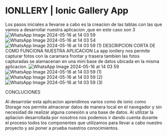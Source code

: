 # IONLLERY | Ionic Gallery App
Los pasos iniciales a llevarse a cabo es la creacion de las tablas con las que vamos a desarrollar nuestra aplicacion ,que en este caso son 3
![WhatsApp Image 2024-05-16 at 14 03 59](https://github.com/bryandelgado99/Ionllery---Ionic-Simple-Camera/assets/126585343/197326e1-d534-48b0-92ea-dc3672d28ee7)
![WhatsApp Image 2024-05-16 at 14 03 54](https://github.com/bryandelgado99/Ionllery---Ionic-Simple-Camera/assets/126585343/2f00ea69-3336-4ddf-afa5-e35fac49c982)
![WhatsApp Image 2024-05-16 at 14 03 59 (1)](https://github.com/bryandelgado99/Ionllery---Ionic-Simple-Camera/assets/126585343/d22475e8-d21a-4cf0-9cd7-41eed922c7ea)
DESCRIPCION CORTA DE COMO FUNCIONA NUESTRA APLICACION 
La app ionllery nos permite capturar fotos con la caramara frontar y trasera tambien las fotos capturadas se alamacenan en una mini base de datos ubicada en la misma aplicacion.
![WhatsApp Image 2024-05-16 at 14 03 59](https://github.com/bryandelgado99/Ionllery---Ionic-Simple-Camera/assets/126585343/2f827d2a-8d66-45de-ba1e-ccd1bd6dfc96)
![WhatsApp Image 2024-05-16 at 14 03 59 (1)](https://github.com/bryandelgado99/Ionllery---Ionic-Simple-Camera/assets/126585343/6dd987bb-4de2-44ec-a648-11791b166107)
![WhatsApp Image 2024-05-16 at 14 03 59 (2)](https://github.com/bryandelgado99/Ionllery---Ionic-Simple-Camera/assets/126585343/ff0787aa-2276-4ed7-ad61-96c08c04e564)
![WhatsApp Image 2024-05-16 at 14 03 59 (3)](https://github.com/bryandelgado99/Ionllery---Ionic-Simple-Camera/assets/126585343/781a077a-f453-4aa0-8f37-cee7e190b945)


CONCLUCIONES

Al desarrolar esta aplicacion aprendimos varios como de ionic como Storage   nos permite almacenar datos de manera local en el navegador y sin necesidad de realizar alguna conexión a una base de datos.
Al utilizar la apliacion desarrollada por nosotros nos podemos ir dando cuenta durante el proceso todos los componentes que utilizamos para llevar a cabo nuestro proyecto y asi poner a prueba nuestros conocimientos.
